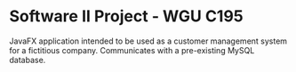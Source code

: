 # Software II Project - WGU C195
JavaFX application intended to be used as a customer management system for a fictitious company. Communicates with a pre-existing MySQL database.
